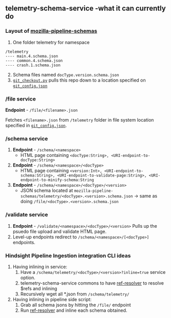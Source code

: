 ## telemetry-schema-service -what it can currently do

### Layout of [mozilla-pipeline-schemas](https://github.com/mreid-moz/mozilla-pipeline-schemas/tree/common)
1. One folder telemetry for namespace
```
/telemetry
---- main.4.schema.json
---- common.4.schema.json
---- crash.1.schema.json
```
2. Schema files named `docType.version.schema.json`
3. [`git_checkout.py`](https://github.com/purukaushik/telemetry-schema-service/blob/master/app/git_checkout.py) pulls this repo down to a location specified on [`git_config.json`](https://github.com/purukaushik/telemetry-schema-service/blob/master/app/git_config.json#L4)

### /file service 
**Endpoint** - `/file/<filename>.json` 

Fetches `<filename>.json` from `/telemetry` folder in file system location specified in [`git_config.json`](https://github.com/purukaushik/telemetry-schema-service/blob/master/app/git_config.json#L4). 

### /schema service
1. **Endpoint** - `/schema/<namespace>`
    * HTML page containing `<docType:String>, <URI-endpoint-to-docType:String>`
2. **Endpoint** - `/schema/<namespace>/<docType>`
    * HTML page containing `<version:Int>, <URI-endpoint-to-schema:String>, <URI-endpoint-to-validate-page:String>, <URI-endpoint-to-minify-schema:String`
3. **Endpoint** - `/schema/<namespace>/<docType>/<version>`
    * JSON schema located at `mozilla-pipeline-schemas/telemetry/<docType>.<version>.schema.json` -> same as doing `/file/<docType>.<version>.schema.json`
    
### /validate service
1. **Endpoint** - `/validate/<namespace>/<docType>/<version>`
    Pulls up the psuedo file upload and validate HTML page.
2. Level-up endpoints redirect to `/schema/<namespace>/[<docType>]` endpoints. 


### Hindsight Pipeline Ingestion integration CLI ideas

1. Having inlining in service:
    1. Have a `/schema/telemetry/<docType>/<version>?inline=true` service option. 
    2. telemetry-schema-service commons to have [ref-resolver](https://github.com/purukaushik/ref-resolver/blob/master/ref_resolver.py) to resolve $refs and inlining
    3. Recursively wget all *.json from `/schema/telemetry/`
2. Having inlining in pipeline side script:
    1. Grab all schema jsons by hitting the `/file/` endpoint
    2. Run [ref-resolver](https://github.com/purukaushik/ref-resolver/blob/master/ref_resolver.py) and inline each schema obtained.